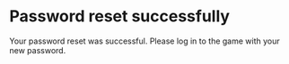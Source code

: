 # Password reset successfully
Your password reset was successful.  Please log in to the game with your new password.